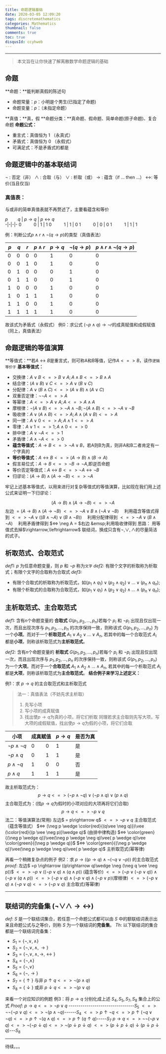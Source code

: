 ```yaml
---
title: 命题逻辑基础
date: 2020-03-05 12:09:20
tags: discretemathematics
categories: Mathematics
thumbnail: false
comments: true
toc: true
disqusId: ccyhweb
---
```


---
> 本文旨在让你快速了解离散数学命题逻辑的基础

## 命题
**命题：**能判断真假的陈述句
* 命题常量：$p$：小明是个男生(已指定了命题)
* 命题变量：$p$：（未指定命题）

**真值：**真，假
**命题分类：**真命题、假命题、简单命题(原子命题)、复合命题
**命题公式：**
* 重言式：真值恒为 1 （永真式）
* 矛盾式：真值恒为 0 （永假式）
* 可满足式：不是矛盾式的都是

## 命题逻辑中的基本联结词
$\neg$ : 否定（非）
$\wedge$ : 合取（与）
$\vee$ : 析取（或）
$\rightarrow$ : 蕴含（if ... then ...）
$\leftrightarrow$: 等价(当且仅当)

### 真值表：
与或非的简单真值表就不再赘述了，主要看蕴含和等价

$p \qquad q$ | $p\rightarrow q$ | $p\leftrightarrow q$  
-|-|-|-
 0 $\qquad$ 0 | 1 | 1
 0 $\qquad$ 1 | 1 | 0
 1 $\qquad$ 0 | 0 | 0
 1 $\qquad$ 1 | 1  | 1
 
例：判断公式$p\wedge r \wedge \neg(q\rightarrow p)$的类型（真值表法）

$p \quad q \quad r$ | $p\wedge r$ | $p\rightarrow q$ | $\neg(q\rightarrow p)$ | $p\wedge r\wedge \neg(q\rightarrow p)$  
-|-|-|-|-
 $0 \quad 0 \quad 0$ | 0 | 1 | 0 | 0
 $0 \quad 0 \quad 1$ | 0 | 1 | 0 | 0
 $0 \quad 1 \quad 0$ | 0 | 0 | 1 | 0
 $0 \quad 1 \quad 1$ | 0 | 0 | 1 | 0
 $1 \quad 0 \quad 0$ | 0 | 1 | 0 | 0
 $1 \quad 0 \quad 1$ | 1 | 1 | 0 | 0
 $1 \quad 1 \quad 0$ | 0 | 1 | 0 | 0
 $1 \quad 1 \quad 1$ | 1 | 1 | 0 | 0
故该式为矛盾式（永假式）
例0：求公式 $(\neg p \wedge q)\rightarrow \neg r$的成真赋值和成假赋值（同上，真值表法）

## 命题逻辑的等值演算
**等值式：**若$A\leftrightarrow B$是重言式，则可称A和B等值，记作$A<=>B$，读作`逻辑等价于`
**基本等值式：**
* 交换律：$A\vee B <=> B\vee A; A\wedge B <=> B\wedge A$
* 结合律：$(A\vee B)\vee C <=> A\vee (B\vee C)$
* 分配律：$A\vee (B\wedge C)<=>(A\vee B)\wedge (A\vee C)$
* 双重否定律：$\neg\neg A <=> A$
* 等幂律：$A<=>A\vee A;A<=>A\wedge A$
* 摩根律：$\neg (A\vee B)<=>\neg A \wedge \neg B;\neg(A\wedge B)<=>\neg A\vee \neg B$
* 吸收律：$A\vee (A\wedge B)<=>A;A\wedge (A\vee B)<=>A$
* 同一律：$A\vee 0<=>A; A\wedge 1 <=> A$
* 零律：$A\vee 1 <=> 1;A\wedge 0<=>0$
* 排中律：$A\vee \neg A<=>1$
* 矛盾律：$A\wedge \neg A<=>0$
* **蕴含等值式**：$A \rightarrow B <=> \neg A\vee B$，若A则B为真，则非A和B二者肯定有一个字真的
* **等价等值式**：$A\leftrightarrow B<=>(A\rightarrow B)\wedge (B\rightarrow A)$ 
* 假言易位式：$A\rightarrow B <=> \neg B\rightarrow \neg A$,即逆否命题
* 等价否定等值式：$A \leftrightarrow B <=> \neg A \leftrightarrow \neg B$
* 归谬论：$(A\rightarrow B)\wedge (A\rightarrow \neg B)<=>\neg A$

牢记上述基本等值式，以用来进行对复杂等值式的等值演算，比如现在我们用上述公式来证明一下归谬论：
> 
$$(A\rightarrow B)\wedge (A\rightarrow \neg B)<=>\neg A$$
左边 $=(A\rightarrow B)\wedge (A\rightarrow \neg B)$
$<=> \neg A\vee B\wedge (\neg A\vee \neg B)$ &emsp;利用蕴含等值式得到
$<=> \neg A \vee ((B\wedge \neg A)\vee (B\wedge \neg B))$ &emsp;利用分配律得到
$<=> \neg A\vee (B\wedge \neg A)$ &emsp;利用矛盾律得到
$<=> \neg A = $右边  &emsp;利用吸收律得到
思路： 用等值式去掉$\rightarrow,\leftrightarrow$ 联结词，换成只含有$\neg ,\vee ,\wedge$的尽量简洁的式子。

## 析取范式、合取范式

$def1:$ $p$ 为任意命题变量，则 $p$ 和 $\neg p$ 称为`文字`
$def2:$ 有限个文字的析取称为析取式；有限个文字的合取称为合取式
$def3:$ 
* 有限个合取式的析取称为析取范式，如$(p_1\wedge q_1)\vee(p_2\wedge q_2)\vee ... \vee(p_n\wedge q_n)$; 
* 有限个析取式的合取称为合取范式，如$(p_1\vee q_1)\wedge(p_2\vee q_2)\wedge ... \wedge(p_n\vee q_n)$;

## 主析取范式、主合取范式
$def1:$ 含有$n$个命题变量的 **合取式** $G(p_1,p_2,...,p_n)$若每个 $p_i$ 和 $\neg p_i$ 出现且仅出现一次，而且出现次序与 $p_1,p_2,...,p_n$ 的次序保持一致，则称该式 $G(p_1,p_2,...,p_n)$ 为一个**小项**。而对于一个**析取范式** $A_1 \vee A_2 \vee ... \vee A_n$, 若其中的每一个合取范式 $A_i$ 都是**小项**，则称该析取范式为**主析取范式**。

$def2:$ 含有$n$个命题变量的 **析取式** $G(p_1,p_2,...,p_n)$若每个 $p_i$ 和 $\neg p_i$ 出现且仅出现一次，而且出现次序与 $p_1,p_2,...,p_n$ 的次序保持一致，则称该式 $G(p_1,p_2,...,p_n)$ 为一个**大项**。而对于一个**合取范式** $A_1 \wedge A_2 \wedge ... \wedge A_n$, 若其中的每一个析取范式 $A_i$ 都是**大项**，则称该析取范式为**主合取范式**。
**结合例子来学习上述定义：**

例1：求 $p \rightarrow q$ 的主合取范式和主析取范式
> 法一：真值表法（不妨先求主析取）
> 1. 先写小项
> 2. 写小项的成真赋值
> 3. 找出使$p\rightarrow q$为真的小项，将它们析取
> 同理若求主合取则先写大项，写大项的成假赋值，找出使$p\rightarrow q$为假的小项，将它们合取
> 
小项 | 成真赋值 |  $p\rightarrow q$ | 是否为真  
-|-|-|-
$\neg p\wedge \neg q$ | $0 \qquad 0$ | 1 | 是
$\neg p\wedge q$ | $0 \qquad 1$ | 1 | 是
$p\wedge \neg q$ | $1 \qquad 0$ | 0 | 否
$p\wedge q$ | $1 \qquad 1$ | 1  | 是
故主析取范式为：
$$
p\rightarrow q <=> (\neg p\wedge \neg q)\vee (\neg p\wedge q)\vee ( p\wedge q)
$$
主合取范式为：(找$p\rightarrow q$为假时的小项对应的大项再将它们合取)
$$
p\rightarrow q <=> \neg p \vee q
$$
法二：等值演算法(常用)
左边$ = p\rightarrow q$
$<=> \neg p \vee q$ 主合取范式（蕴含等值式）
$<=> (\neg p \wedge \color{red}{(q\vee \neg q)})\vee (\color{red}{(p \vee \neg p)}\wedge q)$ (由排中律构造)
$<=> \color{green}{(\neg p \wedge q)}\vee(\neg p \wedge \neg q)\vee( p \wedge q)\vee \color{green}{(\neg p \wedge q)}$
$<=> \color{green}{(\neg p \wedge q)}\vee(\neg p \wedge \neg q)\vee( p \wedge q)$ 主析取范式(幂等律)

再看一个稍微复杂点的例子
例2：求 $p \rightarrow ((p\rightarrow q)\wedge \neg (\neg q \vee \neg p))$ 的主合取范式
$proof:$
左边$ =p \rightarrow ((p\rightarrow q)\wedge \neg (\neg q \vee \neg p))$
$<=> \neg p \vee ((\neg p \vee q)\wedge (q\wedge p))$ (蕴含等价)
$<=> (\neg p \vee(\neg p \vee q))\wedge (\neg p \vee (q \wedge p))$
$<=> (\neg p \vee q)\wedge (\neg p \vee q)\wedge (\neg p \vee p)$(摩根律)
$<=> (\neg p \vee q)\wedge (\neg p \vee q)<=>(\neg p \vee q)$ 主合取式(等幂律)

---
## 联结词的完备集 $(\neg \vee \wedge \rightarrow \leftrightarrow)$
$def:$ $S$ 是一个联结词集合，若任意一个命题公式都可以由 $S$ 中的额联结词表示出来且命题公式与之等价，则称 $S$ 为一个联结词的**完备集**。
$Th:$ 以下联结词的集合都是一个联结词完备集：
* $S_1 = \{ \neg, \vee, \wedge \}$
* $S_2 = \{ \neg, \vee, \wedge, \rightarrow \}$
* $S_3 = \{ \neg, \vee, \wedge, \rightarrow, \leftrightarrow \}$
* $S_4 = \{ \neg, \wedge \}$
* $S_5 = \{ \neg, \vee \}$
* $S_6 = \{ \neg, \rightarrow \}$
* $S_7 = \{ \uparrow \}$ 与非 $p \uparrow q <=> \neg(p\wedge q)$
* $S_8 = \{ \downarrow \}$ 或非 $p \downarrow q <=> \neg(p \vee q)$

来看一个对应知识的例题
例3：将 $p\rightarrow q$ 分别化成上述 $S_4,S_5,S_7,S_8$ 集合上的公式
$Proof:$
$p\rightarrow q <=> \neg p \vee q$  ---------------------------------$S_5$
$<=> \neg\neg(\neg p \vee q)<=> \neg(p \wedge \neg q)$------$S_4$
$<=> p\uparrow \neg q<=>p\uparrow(\neg q\vee \neg q)<=>p\uparrow\neg(q\wedge q)<=>p\uparrow(q\uparrow q)$-----$S_7$
$p\rightarrow q<=>\neg\neg(\neg p\vee q)<=>\neg(\neg p\downarrow q)<=>\neg(p\downarrow p\downarrow q)$
$<=>(p\downarrow p\downarrow q)\downarrow(p\downarrow p\downarrow q)$---$S_8$

---
待续。。。